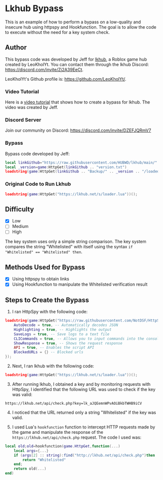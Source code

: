 # Lkhub Bypass

This is an example of how to perform a bypass on a low-quality and insecure hub using httpspy and Hookfunction. The goal is to allow the code to execute without the need for a key system check.

## Author

This bypass code was developed by Jeff for [lkhub](https://lkhub.net/), a Roblox game hub created by LeoKholYt. You can contact them through the lkhub Discord: https://discord.com/invite/Zj2A39EeCt.

LeoKholYt's Github profile is: https://github.com/LeoKholYt/.

### Video Tutorial

Here is a [video tutorial](https://www.youtube.com/live/C15RYsFWiYE?feature=share) that shows how to create a bypass for lkhub. The video was created by Jeff.

### Discord Server

Join our community on Discord: https://discord.com/invite/DZEFJQRmV7

### Bypass

Bypass code developed by Jeff:

```lua
local linkGithub="https://raw.githubusercontent.com/HUBWD/lkhub/main/"
local _version=game:HttpGet(linkGithub .. "version.txt")
loadstring(game:HttpGet(linkGithub .. "Backup/" .. _version .. "/loaded.lua"))()
```

### Original Code to Run Lkhub

```lua
loadstring(game:HttpGet("https://lkhub.net/s/loader.lua"))();
```

## Difficulty

- [x] Low
- [ ] Medium
- [ ] High

The key system uses only a simple string comparison. The key system compares the string "Whitelisted" with itself using the syntax `if "Whitelisted" == "Whitelisted" then`.

## Methods Used for Bypass

- [x] Using httpspy to obtain links
- [x] Using Hookfunction to manipulate the Whitelisted verification result

## Steps to Create the Bypass

1. I ran HttpSpy with the following code:

```lua
loadstring(game:HttpGet("https://raw.githubusercontent.com/NotDSF/HttpSpy/main/init.lua"))({
    AutoDecode = true, -- Automatically decodes JSON
    Highlighting = true, -- Highlights the output
    SaveLogs = true, -- Save logs to a text file
    CLICommands = true, -- Allows you to input commands into the console
    ShowResponse = true, -- Shows the request response
    API = true, -- Enables the script API
    BlockedURLs = {} -- Blocked urls
});
```

2. Next, I ran lkhub with the following code:

```lua
loadstring(game:HttpGet("https://lkhub.net/s/loader.lua"))();
```

3. After running lkhub, I obtained a key and by monitoring requests with HttpSpy, I identified that the following URL was used to check if the key was valid:

`https://lkhub.net/api/check.php?key=lk_aJQEemnWPvAOiBkbTWHB9iCV`

4. I noticed that the URL returned only a string "Whitelisted" if the key was valid.

5. I used Lua's `hookfunction` function to intercept HTTP requests made by the game and manipulate the response of the `https://lkhub.net/api/check.php` request. The code I used was:

```lua
local old;old=hookfunction(game.HttpGet,function(...)
    local args={...}
    if (args[2] :: string):find("http://lkhub.net/api/check.php")then
        return "Whitelisted"
    end;
    return old(...)
end)
```